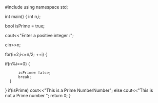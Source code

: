 #include<iostream>
using namespace std;

int main()
{
 int n,i;

 bool  isPrime = true;

 cout<<"Enter a positive integer :";

 cin>>n;

 for(i=2;i<=n/2; ++i)
  {

   if(n%i==0)
     {

          isPrime= false; 
          break;
      }
   }
if(isPrime)
  cout<<"This is a Prime NumberNumber";
else
cout<<"This is not a Prime number "; 
return 0;
}
